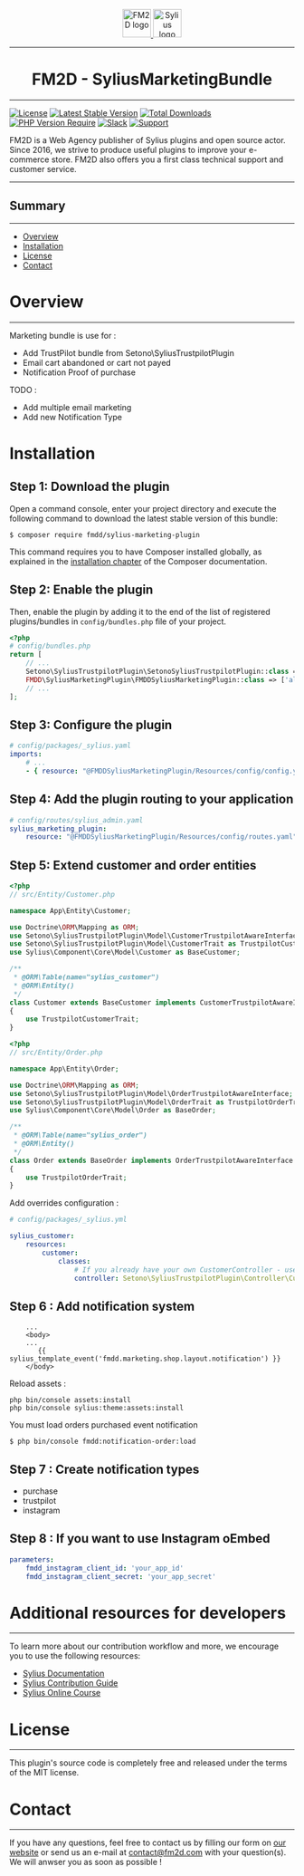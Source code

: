 <p align="center">
    <a href="https://fm2d.com/" target="_blank">
        <img height="50" width="auto" src="https://fm2d.com/fm2d-theme/images/logo.png" alt="FM2D logo" />
        <img height="50" width="auto" src="https://demo.sylius.com/assets/shop/img/logo.png" alt="Sylius logo" />
    </a>
</p>

---
<h1 align="center">FM2D - SyliusMarketingBundle</h1>

---
[![License](http://poser.pugx.org/fmdd/sylius-marketing-plugin/license)](https://packagist.org/packages/fmdd/sylius-marketing-plugin)
[![Latest Stable Version](http://poser.pugx.org/fmdd/sylius-marketing-plugin/v)](https://packagist.org/packages/fmdd/sylius-marketing-plugin)
[![Total Downloads](http://poser.pugx.org/fmdd/sylius-marketing-plugin/downloads)](https://packagist.org/packages/fmdd/sylius-marketing-plugin)
[![PHP Version Require](http://poser.pugx.org/fmdd/sylius-marketing-plugin/require/php)](https://packagist.org/packages/fmdd/sylius-marketing-plugin)
[![Slack](https://img.shields.io/badge/community%20chat-slack-FF1493.svg)](http://sylius-devs.slack.com)
[![Support](https://img.shields.io/badge/support-contact%20author-blue])](https://fm2d.com/contact)

FM2D is a Web Agency publisher of Sylius plugins and open source actor. Since 2016, we strive to produce useful plugins to improve your e-commerce store. FM2D also offers you a first class technical support and customer service.

---

## Summary

---

* [Overview](#overview)
* [Installation](#installation)
* [License](#license)
* [Contact](#contact)

# Overview

---

Marketing bundle is use for :
- Add TrustPilot bundle from Setono\SyliusTrustpilotPlugin
- Email cart abandoned or cart not payed
- Notification Proof of purchase

TODO :
- Add multiple email marketing
- Add new Notification Type

# Installation

## Step 1: Download the plugin

Open a command console, enter your project directory and execute the following command to download the latest stable version of this bundle:

```shell
$ composer require fmdd/sylius-marketing-plugin
```

This command requires you to have Composer installed globally, as explained in the [installation chapter](https://getcomposer.org/doc/00-intro.md) of the Composer documentation.

## Step 2: Enable the plugin

Then, enable the plugin by adding it to the end of the list of registered plugins/bundles
in `config/bundles.php` file of your project.

```php
<?php
# config/bundles.php
return [
    // ...
    Setono\SyliusTrustpilotPlugin\SetonoSyliusTrustpilotPlugin::class => ['all' => true],
    FMDD\SyliusMarketingPlugin\FMDDSyliusMarketingPlugin::class => ['all' => true],
    // ...
];
```

## Step 3: Configure the plugin

```yaml
# config/packages/_sylius.yaml
imports:
    # ...
    - { resource: "@FMDDSyliusMarketingPlugin/Resources/config/config.yml" }
```

## Step 4: Add the plugin routing to your application

```yaml
# config/routes/sylius_admin.yaml
sylius_marketing_plugin:
    resource: "@FMDDSyliusMarketingPlugin/Resources/config/routes.yaml"
```

## Step 5: Extend customer and order entities

```php
<?php
// src/Entity/Customer.php

namespace App\Entity\Customer;

use Doctrine\ORM\Mapping as ORM;
use Setono\SyliusTrustpilotPlugin\Model\CustomerTrustpilotAwareInterface;
use Setono\SyliusTrustpilotPlugin\Model\CustomerTrait as TrustpilotCustomerTrait;
use Sylius\Component\Core\Model\Customer as BaseCustomer;

/**
 * @ORM\Table(name="sylius_customer")
 * @ORM\Entity()
 */
class Customer extends BaseCustomer implements CustomerTrustpilotAwareInterface
{
    use TrustpilotCustomerTrait;
}
```

```php
<?php
// src/Entity/Order.php

namespace App\Entity\Order;

use Doctrine\ORM\Mapping as ORM;
use Setono\SyliusTrustpilotPlugin\Model\OrderTrustpilotAwareInterface;
use Setono\SyliusTrustpilotPlugin\Model\OrderTrait as TrustpilotOrderTrait;
use Sylius\Component\Core\Model\Order as BaseOrder;

/**
 * @ORM\Table(name="sylius_order")
 * @ORM\Entity()
 */
class Order extends BaseOrder implements OrderTrustpilotAwareInterface
{
    use TrustpilotOrderTrait;
}
```

Add overrides configuration :

```yaml
# config/packages/_sylius.yml

sylius_customer:
    resources:
        customer:
            classes:
                # If you already have your own CustomerController - use TrustpilotCustomerTrait instead
                controller: Setono\SyliusTrustpilotPlugin\Controller\CustomerController

```

## Step 6 : Add notification system
```twig
    ...
    <body>
    ...
       {{ sylius_template_event('fmdd.marketing.shop.layout.notification') }}
    </body>
```

Reload assets : 

```
php bin/console assets:install
php bin/console sylius:theme:assets:install
```

You must load orders purchased event notification 
```shell script
$ php bin/console fmdd:notification-order:load
```

## Step 7 : Create notification types
- purchase
- trustpilot
- instagram

## Step 8 : If you want to use Instagram oEmbed
```yaml
parameters:
    fmdd_instagram_client_id: 'your_app_id'
    fmdd_instagram_client_secret: 'your_app_secret'
```


# Additional resources for developers

---
To learn more about our contribution workflow and more, we encourage you to use the following resources:
* [Sylius Documentation](https://docs.sylius.com/en/latest/)
* [Sylius Contribution Guide](https://docs.sylius.com/en/latest/contributing/)
* [Sylius Online Course](https://sylius.com/online-course/)

# License

---

This plugin's source code is completely free and released under the terms of the MIT license.

# Contact

---

If you have any questions, feel free to contact us by filling our form on [our website](https://fm2d.com/contact/) or send us an e-mail at [contact@fm2d.com](mailto:contact@fm2d.com) with your question(s). We will anwser you as soon as possible !
